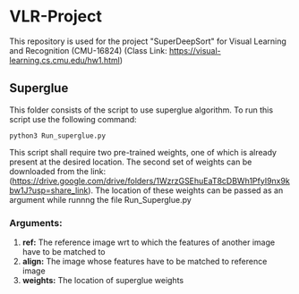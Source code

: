 # VLR-Project
This repository is used for the project "SuperDeepSort" for Visual Learning and Recognition (CMU-16824) (Class Link: https://visual-learning.cs.cmu.edu/hw1.html)

## Superglue ##
This folder consists of the script to use superglue algorithm. To run this script use the following command:

`python3 Run_superglue.py`

This script shall require two pre-trained weights, one of which is already present at the desired location. The second set of weights can be downloaded from the link:
(https://drive.google.com/drive/folders/1WzrzGSEhuEaT8cDBWh1PfyI9nx9kbw1J?usp=share_link). The location of these weights can be passed as an argument while runnng the file Run_Superglue.py 

### **Arguments:** ###
1. **ref:** The reference image wrt to which the features of another image have to be matched to
2. **align:** The image whose features have to be matched to reference image
3. **weights:** The location of superglue weights
